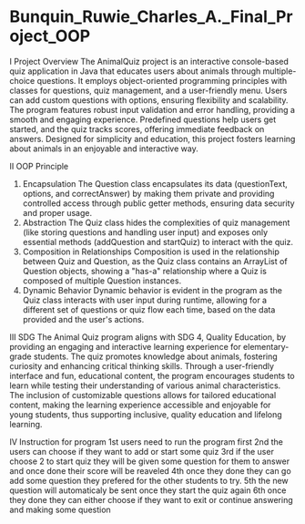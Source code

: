 # Bunquin_Ruwie_Charles_A._Final_Project_OOP
I Project Overview
  The AnimalQuiz project is an interactive console-based quiz application in Java that educates users about animals through multiple-choice questions. It employs object-oriented programming principles with classes for questions, quiz management, and a user-friendly menu. Users can add custom questions with options, ensuring flexibility and scalability. The program features robust input validation and error handling, providing a smooth and engaging experience. Predefined questions help users get started, and the quiz tracks scores, offering immediate feedback on answers. Designed for simplicity and education, this project fosters learning about animals in an enjoyable and interactive way.

II OOP Principle
1. Encapsulation
The Question class encapsulates its data (questionText, options, and correctAnswer) by making them private and providing controlled access through public getter methods, ensuring data security and proper usage.
2. Abstraction
The Quiz class hides the complexities of quiz management (like storing questions and handling user input) and exposes only essential methods (addQuestion and startQuiz) to interact with the quiz.
3. Composition in Relationships
Composition is used in the relationship between Quiz and Question, as the Quiz class contains an ArrayList of Question objects, showing a "has-a" relationship where a Quiz is composed of multiple Question instances.
4. Dynamic Behavior
Dynamic behavior is evident in the program as the Quiz class interacts with user input during runtime, allowing for a different set of questions or quiz flow each time, based on the data provided and the user's actions.

III SDG
  The Animal Quiz program aligns with SDG 4, Quality Education, by providing an engaging and interactive learning experience for elementary-grade students. The quiz promotes knowledge about animals, fostering curiosity and enhancing critical thinking skills. Through a user-friendly interface and fun, educational content, the program encourages students to learn while testing their understanding of various animal characteristics. The inclusion of customizable questions allows for tailored educational content, making the learning experience accessible and enjoyable for young students, thus supporting inclusive, quality education and lifelong learning.

IV Instruction for program
1st users need to run the program first
2nd the users can choose if they want to add or start some quiz
3rd if the user choose 2 to start quiz they will be given some question for them to answer and once done their score will be reaveled
4th once they done they can go add some question they prefered for the other students to try.
5th the new question will automaticaly be sent once they start the quiz again
6th once they done they can either choose if they want to exit or continue answering and making some question
